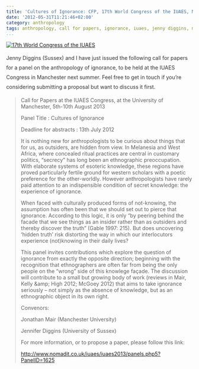 ```yaml
---
title: 'Cultures of Ignorance: CFP, 17th World Congress of the IUAES, Manchester 2013'
date: '2012-05-31T11:21:46+02:00'
category: anthropology
tags: anthropology, call for papers, ignorance, iuaes, jenny diggins, manchester
...
```



[![17th World Congress of the IUAES](https://i0.wp.com/www.iuaes2013.org/images/IUAES%202013%20logo.jpg)](http://www.nomadit.co.uk/iuaes/iuaes2013/panels.php5?PanelID=1625)

<span style="color: #333333; font-style: normal; line-height: 26px;">Jenny Diggins (Sussex) and I have just issued the following call for papers for a panel on the anthropology of ignorance, to be held at the IUAES Congress in Manchester next summer. Feel free to get in touch if you’re considering submitting a proposal but want to discuss it first. </span>

> Call for Papers at the IUAES Congress, at the University of Manchester, 5th-10th August 2013
>
> Panel Title : Cultures of Ignorance
>
> Deadline for abstracts : 13th July 2012
>
> It is nothing new for anthropologists to be curious about things that for us, as outsiders, are hidden from view. In Melanesia and West Africa, where concealed ritual practices are central in customary politics, “secrecy” has long been an ethnographic preoccupation. With elaborate systems of esoteric knowledge, these regions have proved particularly fertile ground for western scholars with a poetic preference for the other-worldly. However anthropologists have rarely paid attention to an indispensible condition of secret knowledge: the experience of ignorance.
>
> When faced with culturally produced forms of not-knowing, the assumption has often been that we should set out to pierce that ignorance. According to this logic, it is only “by peering behind the facade that we see things as an insider rather than as outsiders and thereby discover the truth” (Gable 1997: 215). But does uncovering ‘hidden truth’ risk distorting the way in which our interlocutors experience (not)knowing in their daily lives?
>
> This panel invites contributions which explore the question of ignorance from exactly the opposite direction; beginning with the recognition that ethnographers are often far from being the only people on the “wrong” side of this knowlege façade. The discussion will contribute to a small but growing body of work (reviews in Mair, Kelly &amp;amp; High 2012; McGoey 2012) that aims to take ignorance seriously – not simply as the absence of knowledge, but as an ethnographic object in its own right.
>
> Convenors:
>
> Jonathan Mair (Manchester University)
>
> Jennifer Diggins (University of Sussex)
>
> For more information, or to propose a paper, please follow this link:
>
> <http://www.nomadit.co.uk/iuaes/iuaes2013/panels.php5?PanelID=1625>
